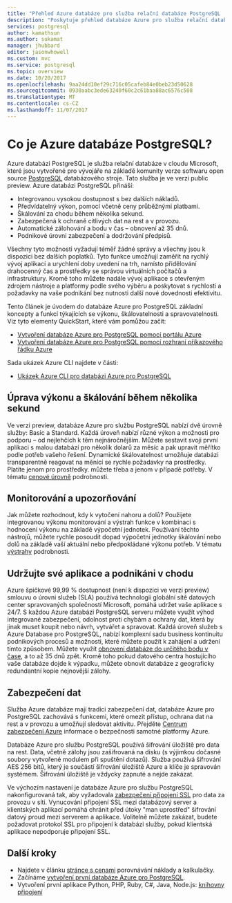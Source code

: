 ```yaml
---
title: "Přehled Azure databáze pro služba relační databáze PostgreSQL | Microsoft Docs"
description: "Poskytuje přehled databáze Azure pro služba relační databáze PostgreSQL."
services: postgresql
author: kamathsun
ms.author: sukamat
manager: jhubbard
editor: jasonwhowell
ms.custom: mvc
ms.service: postgresql
ms.topic: overview
ms.date: 10/20/2017
ms.openlocfilehash: 9aa24dd10ef29c716c05cafeb84e0beb23d50628
ms.sourcegitcommit: 0930aabc3ede63240f60c2c61baa88ac6576c508
ms.translationtype: MT
ms.contentlocale: cs-CZ
ms.lasthandoff: 11/07/2017
---
```

# <a name="what-is-azure-database-for-postgresql"></a>Co je Azure databáze PostgreSQL?

Azure databázi PostgreSQL je služba relační databáze v cloudu Microsoft, které jsou vytvořené pro vývojáře na základě komunity verze softwaru open source [PostgreSQL](https://www.postgresql.org/) databázového stroje. Tato služba je ve verzi public preview. Azure databázi PostgreSQL přináší:

- Integrovanou vysokou dostupnost s bez dalších nákladů.
- Předvídatelný výkon, pomocí včetně ceny průběžnými platbami.
- Škálování za chodu během několika sekund.
- Zabezpečená k ochraně citlivých dat na rest a v provozu.
- Automatické zálohování a bodu v čas – obnovení až 35 dnů.
- Podnikové úrovni zabezpečení a dodržování předpisů.

Všechny tyto možnosti vyžadují téměř žádné správy a všechny jsou k dispozici bez dalších poplatků. Tyto funkce umožňují zaměřit na rychlý vývoj aplikací a urychlení doby uvedení na trh, namísto přidělování drahocenný čas a prostředky se správou virtuálních počítačů a infrastruktury. Kromě toho můžete nadále vývoj aplikace s otevřeným zdrojem nástroje a platformy podle svého výběru a poskytovat s rychlostí a požadavky na vaše podnikání bez nutnosti další nové dovednosti efektivitu. 

Tento článek je úvodem do databáze Azure pro PostgreSQL základní koncepty a funkcí týkajících se výkonu, škálovatelnosti a spravovatelnosti. Viz tyto elementy QuickStart, které vám pomůžou začít:

- [Vytvoření databáze Azure pro PostgreSQL pomocí portálu Azure](quickstart-create-server-database-portal.md)
- [Vytvoření databáze Azure pro PostgreSQL pomocí rozhraní příkazového řádku Azure](quickstart-create-server-database-azure-cli.md)

Sada ukázek Azure CLI najdete v části:

- [Ukázek Azure CLI pro databázi Azure pro PostgreSQL](./sample-scripts-azure-cli.md)

## <a name="adjust-performance-and-scale-within-seconds"></a>Úprava výkonu a škálování během několika sekund
Ve verzi preview, databáze Azure pro službu PostgreSQL nabízí dvě úrovně služby: Basic a Standard. Každá úroveň nabízí různé výkon a možnosti pro podporu – od nejlehčích k těm nejnáročnějším. Můžete sestavit svoji první aplikaci s malou databází pro několik dolarů za měsíc a pak upravit měřítko podle potřeb vašeho řešení. Dynamické škálovatelnost umožňuje databázi transparentně reagovat na měnící se rychle požadavky na prostředky. Platíte jenom pro prostředky. můžete třeba a jenom v případě potřeby. V tématu [cenové úrovně](concepts-service-tiers.md) podrobnosti.

## <a name="monitoring-and-alerting"></a>Monitorování a upozorňování
Jak můžete rozhodnout, kdy k vytočení nahoru a dolů? Použijete integrovanou výkonu monitorování a výstrah funkce v kombinaci s hodnocení výkonu na základě výpočetní jednotek. Používání těchto nástrojů, můžete rychle posoudit dopad výpočetní jednotky škálování nebo dolů na základě vaší aktuální nebo předpokládané výkonu potřeb. V tématu [výstrahy](howto-alert-on-metric.md) podrobnosti.

## <a name="keep-your-app-and-business-running"></a>Udržujte své aplikace a podnikáni v chodu
Azure špičkové 99,99 % dostupnost (není k dispozici ve verzi preview) smlouvu o úrovni služeb (SLA) používá technologii globální sítě datových center spravovaných společností Microsoft, pomáhá udržet vaše aplikace s 24/7. S každou Azure databázi PostgreSQL serveru můžete využít výhod integrované zabezpečení, odolnost proti chybám a ochrany dat, která by jinak muset koupit nebo návrh, vytvářet a spravovat. Každá úroveň služeb s Azure Database pro PostgreSQL, nabízí komplexní sadu business kontinuitu podnikových procesů a možnosti, které můžete použít k zahájení a udržení tímto způsobem. Můžete využít [obnovení databáze do určitého bodu v čase](howto-restore-server-portal.md), a to až 35 dnů zpět. Kromě toho pokud datového centra hostujícího vaše databáze dojde k výpadku, můžete obnovit databáze z geograficky redundantní kopie nejnovější zálohy.

## <a name="secure-your-data"></a>Zabezpečení dat
Služba Azure databáze mají tradici zabezpečení dat, databáze Azure pro PostgreSQL zachovává s funkcemi, které omezit přístup, ochrana dat na rest a v provozu a umožňují sledovat aktivitu. Přejděte [Centrum zabezpečení Azure](https://www.microsoft.com/TrustCenter/Security/default.aspx) informace o bezpečnosti samotné platformy Azure.

Databáze Azure pro službu PostgreSQL používá šifrování úložiště pro data na rest. Data, včetně zálohy jsou zašifrovaná na disku (s výjimkou dočasné soubory vytvořené modulem při spuštění dotazů). Služba používá šifrování AES 256 bitů, který je součástí šifrování úložiště Azure a klíče je spravován systémem. Šifrování úložiště je vždycky zapnuté a nejde zakázat.

Ve výchozím nastavení je databáze Azure pro službu PostgreSQL nakonfigurovaná tak, aby vyžadovala [zabezpečení připojení SSL](./concepts-ssl-connection-security.md) pro data za provozu v síti. Vynucování připojení SSL mezi databázový server a klientských aplikací pomáhá chránit před útoky "man uprostřed" šifrování datový proud mezi serverem a aplikace.  Volitelně můžete zakázat, budete požadovat protokol SSL pro připojení k databázi služby, pokud klientská aplikace nepodporuje připojení SSL.

## <a name="next-steps"></a>Další kroky
- Najdete v článku [stránce s cenami](https://azure.microsoft.com/pricing/details/postgresql/) porovnávání náklady a kalkulačky.
- Začínáme [vytvoření první databáze Azure pro PostgreSQL](./quickstart-create-server-database-portal.md).
- Vytvoření první aplikace Python, PHP, Ruby, C\#, Java, Node.js: [knihovny připojení](./concepts-connection-libraries.md)
